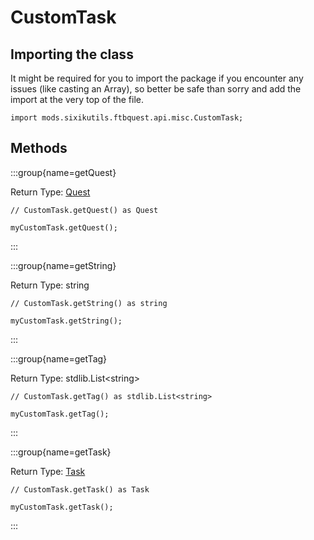 # CustomTask

## Importing the class

It might be required for you to import the package if you encounter any issues (like casting an Array), so better be safe than sorry and add the import at the very top of the file.
```zenscript
import mods.sixikutils.ftbquest.api.misc.CustomTask;
```


## Methods

:::group{name=getQuest}

Return Type: [Quest](/mods/sixikutils/ftbquest/quests/Quest)

```zenscript
// CustomTask.getQuest() as Quest

myCustomTask.getQuest();
```

:::

:::group{name=getString}

Return Type: string

```zenscript
// CustomTask.getString() as string

myCustomTask.getString();
```

:::

:::group{name=getTag}

Return Type: stdlib.List&lt;string&gt;

```zenscript
// CustomTask.getTag() as stdlib.List<string>

myCustomTask.getTag();
```

:::

:::group{name=getTask}

Return Type: [Task](/mods/sixikutils/ftbquest/quests/Task)

```zenscript
// CustomTask.getTask() as Task

myCustomTask.getTask();
```

:::


